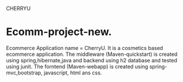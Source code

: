 CHERRYU

# Ecomm-project-new.
Ecommerce Application name = CherryU.
It is a cosmetics based ecommerce application.
The middleware (Maven-quickstart) is created using spring,hibernate,java and backend using h2 database and tested using junit.
The forntend (Maven-webapp) is created using spring-mvc,bootstrap, javascript, html ans css.
